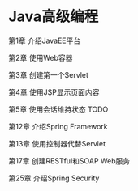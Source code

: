 # Java高级编程 #

第1章 介绍JavaEE平台

第2章 使用Web容器

第3章 创建第一个Servlet

第4章 使用JSP显示页面内容

第5章 使用会话维持状态 TODO

第12章 介绍Spring Framework

第13章 使用控制器代替Servlet

第17章 创建RESTful和SOAP Web服务

第25章 介绍Spring Security